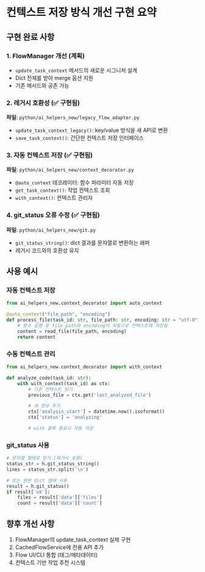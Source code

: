 # 컨텍스트 저장 방식 개선 구현 요약

## 구현 완료 사항

### 1. FlowManager 개선 (계획)
- `update_task_context` 메서드의 새로운 시그니처 설계
- Dict 전체를 받아 merge 옵션 지원
- 기존 메서드와 공존 가능

### 2. 레거시 호환성 (✅ 구현됨)
**파일**: `python/ai_helpers_new/legacy_flow_adapter.py`
- `update_task_context_legacy()`: key/value 방식을 새 API로 변환
- `save_task_context()`: 간단한 컨텍스트 저장 인터페이스

### 3. 자동 컨텍스트 저장 (✅ 구현됨)
**파일**: `python/ai_helpers_new/context_decorator.py`
- `@auto_context` 데코레이터: 함수 파라미터 자동 저장
- `get_task_context()`: 작업 컨텍스트 조회
- `with_context()`: 컨텍스트 관리자

### 4. git_status 오류 수정 (✅ 구현됨)
**파일**: `python/ai_helpers_new/git.py`
- `git_status_string()`: dict 결과를 문자열로 변환하는 래퍼
- 레거시 코드와의 호환성 유지

## 사용 예시

### 자동 컨텍스트 저장
```python
from ai_helpers_new.context_decorator import auto_context

@auto_context("file_path", "encoding")
def process_file(task_id: str, file_path: str, encoding: str = "utf-8"):
    # 함수 실행 후 file_path와 encoding이 자동으로 컨텍스트에 저장됨
    content = read_file(file_path, encoding)
    return content
```

### 수동 컨텍스트 관리
```python
from ai_helpers_new.context_decorator import with_context

def analyze_code(task_id: str):
    with with_context(task_id) as ctx:
        # 기존 컨텍스트 읽기
        previous_file = ctx.get('last_analyzed_file')

        # 새 정보 추가
        ctx['analysis_start'] = datetime.now().isoformat()
        ctx['status'] = 'analyzing'

        # with 블록 종료시 자동 저장
```

### git_status 사용
```python
# 문자열 형태로 받기 (레거시 호환)
status_str = h.git_status_string()
lines = status_str.split('\n')

# 또는 원본 dict 형태 사용
result = h.git_status()
if result['ok']:
    files = result['data']['files']
    count = result['data']['count']
```

## 향후 개선 사항

1. FlowManager의 update_task_context 실제 구현
2. CachedFlowService에 전용 API 추가
3. Flow UI/CLI 통합 (태그/메타데이터)
4. 컨텍스트 기반 작업 추천 시스템
